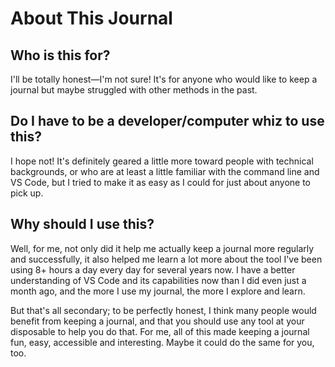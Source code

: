 # About This Journal

## Who is this for?

I'll be totally honest&mdash;I'm not sure! It's for anyone who would like to keep a journal but maybe struggled with other methods in the past.

## Do I have to be a developer/computer whiz to use this?

I hope not! It's definitely geared a little more toward people with technical backgrounds, or who are at least a little familiar with the command line and VS Code, but I tried to make it as easy as I could for just about anyone to pick up.

## Why should I use this?

Well, for me, not only did it help me actually keep a journal more regularly and successfully, it also helped me learn a lot more about the tool I've been using 8+ hours a day every day for several years now. I have a better understanding of VS Code and its capabilities now than I did even just a month ago, and the more I use my journal, the more I explore and learn.

But that's all secondary; to be perfectly honest, I think many people would benefit from keeping a journal, and that you should use any tool at your disposable to help you do that. For me, all of this made keeping a journal fun, easy, accessible and interesting. Maybe it could do the same for you, too.

